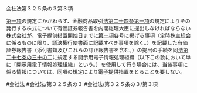 会社法第３２５条の３第３項

[第一項](会社法＿＿＿＿第３２５条の３第１項)の規定にかかわらず、金融商品取引[法第二十四条第一項](会社法＿＿＿＿第２４条第１項)の規定によりその発行する株式について有価証券報告書を内閣総理大臣に提出しなければならない株式会社が、電子提供措置開始日までに[第一項](会社法＿＿＿＿第３２５条の３第１項)各号に掲げる事項（定時株主総会に係るものに限り、議決権行使書面に記載すべき事項を除く。）を記載した有価証券報告書（添付書類及びこれらの訂正報告書を含む。）の提出の手続を同[法第二十七条の三十の二](会社法＿＿＿＿第２７条の３０の２第１項)に規定する開示用電子情報処理組織（以下この款において単に「開示用電子情報処理組織」という。）を使用して行う場合には、当該事項に係る情報については、同項の規定により電子提供措置をとることを要しない。

#会社法
#会社法/第３２５条の３
#会社法/第３２５条の３/第３項
